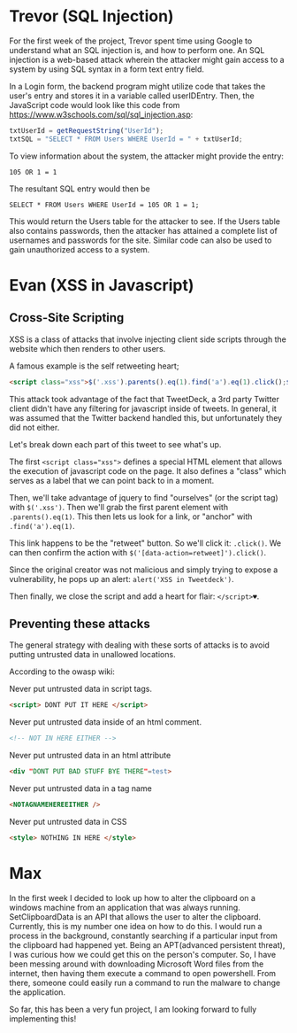 # Trevor (SQL Injection)

For the first week of the project, Trevor spent time using Google to 
understand what an SQL injection is, and how to perform one.  An SQL
injection is a web-based attack wherein the attacker might gain access
to a system by using SQL syntax in a form text entry field.  

In a Login form, the backend program might utilize code that takes the
user's entry and stores it in a variable called userIDEntry.  Then, the
JavaScript code would look like this code from 
https://www.w3schools.com/sql/sql_injection.asp:

``` JavaScript
txtUserId = getRequestString("UserId");
txtSQL = "SELECT * FROM Users WHERE UserId = " + txtUserId;
```

To view information about the system, the attacker might provide the
entry:

```
105 OR 1 = 1
```

The resultant SQL entry would then be

```
SELECT * FROM Users WHERE UserId = 105 OR 1 = 1;
```

This would return the Users table for the attacker to see.  If the
Users table also contains passwords, then the attacker has attained
a complete list of usernames and passwords for the site.  Similar code
can also be used to gain unauthorized access to a system.

# Evan (XSS in Javascript)

## Cross-Site Scripting 
XSS is a class of attacks that involve injecting client side scripts through the website which then renders to other users. 

A famous example is the self retweeting heart;  

``` html
<script class="xss">$('.xss').parents().eq(1).find('a').eq(1).click();$('[data-action=retweet]').click();alert('XSS in Tweetdeck')</script>♥
```

This attack took advantage of the fact that TweetDeck, a 3rd party Twitter client didn't have any filtering for javascript inside of tweets. In general, it was assumed that the Twitter backend handled this, but unfortunately they did not either.

Let's break down each part of this tweet to see what's up. 

The first `<script class="xss">` defines a special HTML element that allows the execution of javascript code on the page. It also defines a "class" which serves as a label that we can point back to in a moment. 

Then, we'll take advantage of jquery to find "ourselves" (or the script tag) with `$('.xss')`. Then we'll grab the first parent element with `.parents().eq(1)`. This then lets us look for a link, or "anchor" with `.find('a').eq(1)`. 

This link happens to be the "retweet" button. So we'll click it: `.click()`. We can then confirm the action with `$('[data-action=retweet]').click()`. 

Since the original creator was not malicious and simply trying to expose a vulnerability, he pops up an alert: `alert('XSS in Tweetdeck')`. 

Then finally, we close the script and add a heart for flair: `</script>♥`.

## Preventing these attacks

The general strategy with dealing with these sorts of attacks is to avoid putting untrusted data in unallowed locations. 

According to the owasp wiki: 

Never put untrusted data in script tags.
``` html
<script> DONT PUT IT HERE </script>
```

Never put untrusted data inside of an html comment.
``` html
<!-- NOT IN HERE EITHER -->
```

Never put untrusted data in an html attribute
``` html
<div "DONT PUT BAD STUFF BYE THERE"=test>
```

Never put untrusted data in a tag name
``` html
<NOTAGNAMEHEREEITHER />
```

Never put untrusted data in CSS 
``` html
<style> NOTHING IN HERE </style>
```

# Max 
In the first week I decided to look up how to alter the clipboard on a windows machine from an application that was always running. 
SetClipboardData is an API that allows the user to alter the clipboard. Currently, this is my number one idea on how to do this. I would run
a process in the background, constantly searching if a particular input from the clipboard had happened yet.
Being an APT(advanced persistent threat), I was curious how we could get this on the person's computer. So, I have been messing around with 
downloading Microsoft Word files from the internet, then having them execute a command to open powershell. From there, someone could 
easily run a command to run the malware to change the application. 

So far, this has been a very fun project, I am looking forward to fully implementing this!
